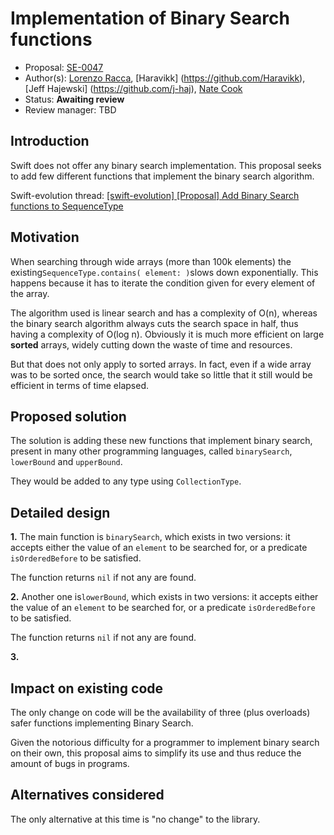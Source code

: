 # Implementation of Binary Search functions

* Proposal: [SE-0047](https://github.com/apple/swift-evolution/blob/master/proposals/0047-binary-search.md)
* Author(s): [Lorenzo Racca](https://github.com/lorenzoracca), [Haravikk] (https://github.com/Haravikk), [Jeff Hajewski] (https://github.com/j-haj), [Nate Cook](https://github.com/natecook1000)
* Status: **Awaiting review**
* Review manager: TBD

## Introduction

Swift does not offer any binary search implementation.
This proposal seeks to add few different functions that implement the binary search algorithm.

Swift-evolution thread: [[swift-evolution] [Proposal] Add Binary Search functions to	SequenceType](https://lists.swift.org/pipermail/swift-evolution/Week-of-Mon-20160314/012680.html)

## Motivation

When searching through wide arrays (more than 100k elements) the existing`SequenceType.contains( element: )`slows down exponentially.
This happens because it has to iterate the condition given for every element of the array. 

The algorithm used is linear search and has a complexity of O(n),
whereas the binary search algorithm always cuts the search space in half, thus having a complexity of O(log n). Obviously it is much more efficient on large **sorted** arrays, widely cutting down the waste of time and resources.

But that does not only apply to sorted arrays. 
In fact, even if a wide array was to be sorted once, the search would take so little that it still would be efficient in terms of time elapsed. 

## Proposed solution

The solution is adding these new functions that implement binary search, present in many other programming languages, called `binarySearch`, `lowerBound` and `upperBound`.

They would be added to any type using `CollectionType`.

## Detailed design

**1.** The main function is `binarySearch`, which exists in two versions: it accepts either the value of an `element` to be searched for, or a predicate `isOrderedBefore` to be satisfied. 

The function returns `nil` if not any are found.


**2.** Another one is`lowerBound`, which exists in two versions: it accepts either the value of an `element` to be searched for, or a predicate `isOrderedBefore` to be satisfied. 

The function returns `nil` if not any are found.

**3.** 

## Impact on existing code

The only change on code will be the availability of three (plus overloads) safer functions implementing Binary Search. 

Given the notorious difficulty for a programmer to implement binary search on their own, this proposal aims to simplify its use and thus reduce the amount of bugs in programs.

## Alternatives considered

The only alternative at this time is "no change" to the library.
